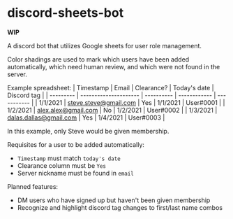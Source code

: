 # discord-sheets-bot

**WIP**

A discord bot that utilizes Google sheets for user role management.

Color shadings are used to mark which users have been added automatically, which need human review, and which were not found in the server.

Example spreadsheet:
| Timestamp | Email                    | Clearance? | Today's date | Discord tag |
| --------- | ---------------------    | ---------- | ------------ | ----------- |
| 1/1/2021  | steve.steve@gmail.com    | Yes        | 1/1/2021     | User#0001   |
| 1/2/2021  | alex.alex@gmail.com      | No         | 1/2/2021     | User#0002   |
| 1/3/2021  | dalas.dallas@gmail.com   | Yes        | 1/4/2021     | User#0003   |

In this example, only Steve would be given membership.

Requisites for a user to be added automatically:
- `Timestamp` must match `today's date`
- Clearance column must be `Yes`
- Server nickname must be found in `email`

Planned features:
- DM users who have signed up but haven't been given membership
- Recognize and highlight discord tag changes to first/last name combos
